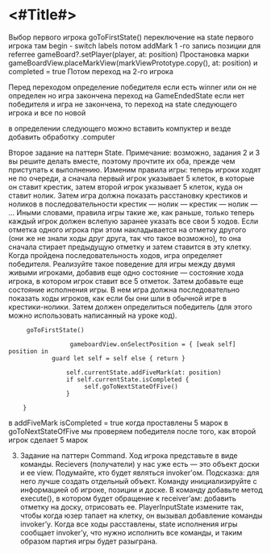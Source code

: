 #  <#Title#>

Выбор первого игрока  goToFirstState() 
переключение на state первого игрока
там begin - switch labels
потом addMark 1 -го
запись позиции для referree  gameBoard?.setPlayer(player, at: position)
Простановка марки gameBoardView.placeMarkView(markViewPrototype.copy(), at: position)
и completed = true
Потом переход на 2-го игрока


Перед переходом определение победителя
если есть winner или он не определен но игра закончена переход на GameEndedState
если нет победителя и игра не закончена, то переход на state следующего игрока и все по новой

в определении следующего можно вставить компуктер и везде добавить обработку .computer 

Второе задание на паттерн State.
Примечание: возможно, задания 2 и 3 вы решите делать вместе, поэтому прочтите их оба, прежде чем приступать к выполнению.
Изменим правила игры: теперь игроки ходят не по очереди, а сначала первый игрок указывает 5 клеток, в которые он ставит крестик, затем второй игрок указывает 5 клеток, куда он ставит нолик. Затем игра должна показать расстановку крестиков и ноликов в последовательности крестик — нолик — крестик — нолик — ... Иными словами, правила игры такие же, как раньше, только теперь каждый игрок должен вслепую заранее указать все свои 5 ходов. Если отметка одного игрока при этом накладывается на отметку другого (они же не знали ходы друг друга, так что такое возможно), то она сначала стирает предыдущую отметку и затем ставится в эту клетку. Когда пройдена последовательность ходов, игра определяет победителя.
Реализуйте такое поведение для игры между двумя живыми игроками, добавив еще одно состояние — состояние хода игрока, в котором игрок ставит все 5 отметок. Затем добавьте еще состояние исполнения игры. В нем игра должна последовательно показать ходы игроков, как если бы они шли в обычной игре в крестики-нолики. Затем должен определиться победитель (для этого можно использовать написанный на уроке код).

         goToFirstState()
         
                     gameboardView.onSelectPosition = { [weak self] position in
                guard let self = self else { return }
                
                
<!--                self.currentState.addMark(at: position)-->
<!--                if self.currentState.isCompleted {-->
<!--                     self.goToNextState()-->
<!--                }-->
                    self.currentState.addFiveMark(at: position)
                    if self.currentState.isCompleted {
                         self.goToNextStateOfFive()           
                    }

        }

в  addFiveMark isCompleted = true когда проставлены 5 марок
в goToNextStateOfFive мы проверяем победителя после того, как второй игрок сделает 5 марок


3. Задание на паттерн Command.
Ход игрока представьте в виде команды. Recievers (получатели) у нас уже есть — это объект доски и ее view. Подумайте, кто будет являться invoker’ом. Подсказка: для него лучше создать отдельный объект. Команду инициализируйте с информацией об игроке, позиции и доске. В команду добавьте метод execute(), в котором будет обращение к receiver’ам: добавить отметку на доску, отрисовать ее. PlayerInputState измените так, чтобы когда юзер тапает на клетку, он вызывал добавление команды invoker’у. Когда все ходы расставлены, state исполнения игры сообщает invoker’у, что нужно исполнить все команды, и таким образом партия игры будет разыграна.
